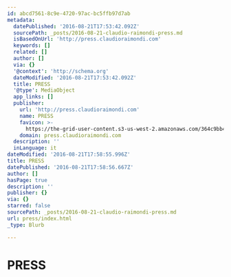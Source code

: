 ```yaml
---
id: abcd7561-8c9e-4720-97ac-bc5ffb97d7ab
metadata:
  datePublished: '2016-08-21T17:53:42.092Z'
  sourcePath: _posts/2016-08-21-claudio-raimondi-press.md
  isBasedOnUrl: 'http://press.claudioraimondi.com'
  keywords: []
  related: []
  author: []
  via: {}
  '@context': 'http://schema.org'
  dateModified: '2016-08-21T17:53:42.092Z'
  title: PRESS
  '@type': MediaObject
  app_links: []
  publisher:
    url: 'http://press.claudioraimondi.com'
    name: PRESS
    favicon: >-
      https://the-grid-user-content.s3-us-west-2.amazonaws.com/364c9bb4-58ec-447b-81c5-76115659f0dd.jpg
    domain: press.claudioraimondi.com
  description: ''
  inLanguage: it
dateModified: '2016-08-21T17:58:55.996Z'
title: PRESS
datePublished: '2016-08-21T17:58:56.667Z'
author: []
hasPage: true
description: ''
publisher: {}
via: {}
starred: false
sourcePath: _posts/2016-08-21-claudio-raimondi-press.md
url: press/index.html
_type: Blurb

---
```

# PRESS